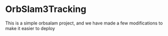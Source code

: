# OrbSlam3Tracking
This is a simple orbsalam project, and we have made a few modifications to make it easier to deploy
